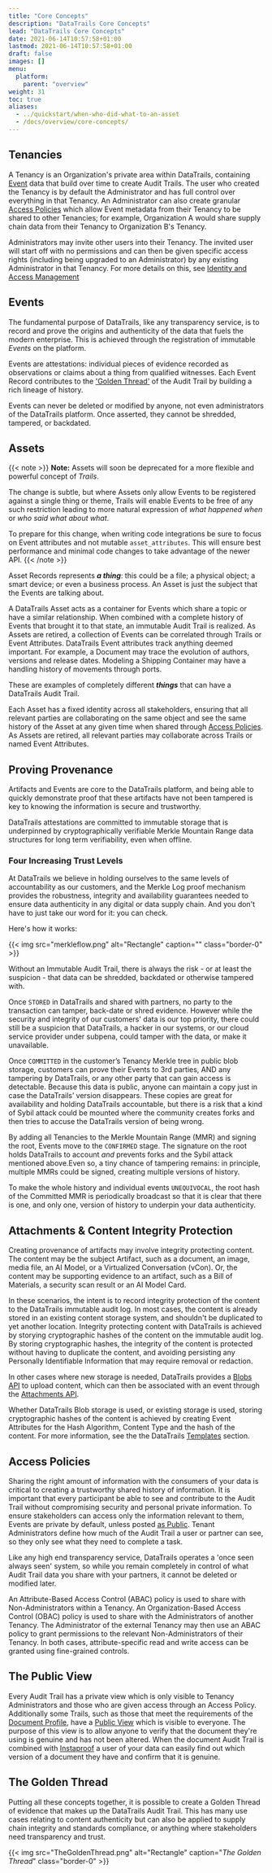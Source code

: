 ```yaml
---
title: "Core Concepts"
description: "DataTrails Core Concepts"
lead: "DataTrails Core Concepts"
date: 2021-06-14T10:57:58+01:00
lastmod: 2021-06-14T10:57:58+01:00
draft: false
images: []
menu: 
  platform:
    parent: "overview"
weight: 31
toc: true
aliases:
  - ../quickstart/when-who-did-what-to-an-asset
  - /docs/overview/core-concepts/
---
```


## Tenancies

A Tenancy is an Organization's private area within DataTrails, containing [Event](./#events) data that build over time to create Audit Trails.
The user who created the Tenancy is by default the Administrator and has full control over everything in that Tenancy.
An Administrator can also create granular [Access Policies](./#access-policies) which allow Event metadata from their Tenancy to be shared to other Tenancies; for example, Organization A would share supply chain data from their Tenancy to Organization B's Tenancy.

Administrators may invite other users into their Tenancy.
The invited user will start off with no permissions and can then be given specific access rights (including being upgraded to an Administrator) by any existing Administrator in that Tenancy.
For more details on this, see [Identity and Access Management](/platform/administration/identity-and-access-management/)

## Events

The fundamental purpose of DataTrails, like any transparency service, is to record and prove the origins and authenticity of the data that fuels the modern enterprise.
This is achieved through the registration of immutable _Events_ on the platform.

Events are attestations: individual pieces of evidence recorded as observations or claims about a thing from qualified witnesses.
Each Event Record contributes to the ['Golden Thread'](./#the-golden-thread) of the Audit Trail by building a rich lineage of history.

Events can never be deleted or modified by anyone, not even administrators of the DataTrails platform.
Once asserted, they cannot be shredded, tampered, or backdated.

## Assets

{{< note >}}
**Note:** Assets will soon be deprecated for a more flexible and powerful concept of _Trails_.

The change is subtle, but where Assets only allow Events to be registered against a single thing or theme, Trails will enable Events to be free of any such restriction leading to more natural expression of _what happened when_ or _who said what about what_.

To prepare for this change, when writing code integrations be sure to focus on Event attributes and not mutable `asset_attributes`.
This will ensure best performance and minimal code changes to take advantage of the newer API.
{{< /note >}}

Asset Records represents _**a thing**_: this could be a file; a physical object; a smart device; or even a business process.
An Asset is just the subject that the Events are talking about.

A DataTrails Asset acts as a container for Events which share a topic or have a similar relationship.
When combined with a complete history of Events that brought it to that state, an immutable Audit Trail is realized.
As Assets are retired, a collection of Events can be correlated through Trails or Event Attributes.
DataTrails Event attributes track anything deemed important.
For example, a Document may trace the evolution of authors, versions and release dates.
Modeling a Shipping Container may have a handling history of movements through ports.

These are examples of completely different _**things**_ that can have a DataTrails Audit Trail.

Each Asset has a fixed identity across all stakeholders, ensuring that all relevant parties are collaborating on the same object and see the same history of the Asset at any given time when shared through [Access Policies](./#access-policies).
As Assets are retired, all relevant parties may collaborate across Trails or named Event Attributes.

## Proving Provenance

Artifacts and Events are core to the DataTrails platform, and being able to quickly demonstrate proof that these artifacts have not been tampered is key to knowing the information is secure and trustworthy.

DataTrails attestations are committed to immutable storage that is underpinned by cryptographically verifiable Merkle Mountain Range data structures for long term verifiability, even when offline.

### Four Increasing Trust Levels

At DataTrails we believe in holding ourselves to the same levels of accountability as our customers, and the Merkle Log proof mechanism provides the robustness, integrity and availability guarantees needed to ensure data authenticity in any digital or data supply chain.
And you don't have to just take our word for it: you can check.

Here's how it works:

{{< img src="merkleflow.png" alt="Rectangle" caption="<em></em>" class="border-0" >}}

Without an Immutable Audit Trail, there is always the risk - or at least the suspicion - that data can be shredded, backdated or otherwise tampered with.

Once `STORED` in DataTrails and shared with partners, no party to the transaction can tamper, back-date or shred evidence.
However while the security and integrity of our customers' data is our top priority, there could still be a suspicion that DataTrails, a hacker in our systems, or our cloud service provider under subpena, could tamper with the data, or make it unavailable.

Once `COMMITTED` in the customer’s Tenancy Merkle tree in public blob storage, customers can prove their Events to 3rd parties, AND any tampering by DataTrails, or any other party that can gain access is detectable.
Because this data is public, anyone can maintain a copy just in case the DataTrails’ version disappears.
These copies are great for availability and holding DataTrails accountable, but there is a risk that a kind of Sybil attack could be mounted where the community creates forks and then tries to accuse the DataTrails version of being wrong.

By adding all Tenancies to the Merkle Mountain Range (MMR) and signing the root, Events move to the `CONFIRMED` stage.
The signature on the root holds DataTrails to account _and_ prevents forks and the Sybil attack mentioned above.Even so, a tiny chance of tampering remains: in principle, multiple MMRs could be signed, creating multiple versions of history.

To make the whole history and individual events `UNEQUIVOCAL`, the root hash of the Committed MMR is periodically broadcast so that it is clear that there is one, and only one, version of history to underpin your data authenticity.

## Attachments & Content Integrity Protection

Creating provenance of artifacts may involve integrity protecting content.
The content may be the subject Artifact, such as a document, an image, media file, an AI Model, or a Virtualized Conversation (vCon).
Or, the content may be supporting evidence to an artifact, such as a Bill of Materials, a security scan result or an AI Model Card.

In these scenarios, the intent is to record integrity protection of the content to the DataTrails immutable audit log.
In most cases, the content is already stored in an existing content storage system, and shouldn't be duplicated to yet another location.
Integrity protecting content with DataTrails is achieved by storying cryptographic hashes of the content on the  immutable audit log.
By storing cryptographic hashes, the integrity of the content is protected without having to duplicate the content, and avoiding persisting any Personally Identifiable Information that may require removal or redaction.

In other cases where new storage is needed, DataTrails provides a [Blobs API](/developers/api-reference/blobs-api/) to upload content, which can then be associated with an event through the [Attachments API](/developers/api-reference/attachments-api/).

Whether DataTrails Blob storage is used, or existing storage is used, storing cryptographic hashes of the content is achieved by creating Event Attributes for the Hash Algorithm, Content Type and the hash of the content.
For more information, see the the DataTrails [Templates](/developers/templates/) section.

## Access Policies

Sharing the right amount of information with the consumers of your data is critical to creating a trustworthy shared history of information.
It is important that every participant be able to see and contribute to the Audit Trail without compromising security and personal private information.
To ensure stakeholders can access only the information relevant to them, Events are private by default, unless posted [as Public](./#the-public-view).
Tenant Administrators define how much of the Audit Trail a user or partner can see, so they only see what they need to complete a task.

Like any high end transparency service, DataTrails operates a 'once seen always seen' system, so while you remain completely in control of what Audit Trail data you share with your partners, it cannot be deleted or modified later.

An Attribute-Based Access Control (ABAC) policy is used to share with Non-Administrators within a Tenancy.
An Organization-Based Access Control (OBAC) policy is used to share with the Administrators of another Tenancy.
The Administrator of the external Tenancy may then use an ABAC policy to grant permissions to the relevant Non-Administrators of their Tenancy.
In both cases, attribute-specific read and write access can be granted using fine-grained controls.

## The Public View

Every Audit Trail has a private view which is only visible to Tenancy Administrators and those who are given access through an Access Policy.
Additionally some Trails, such as those that meet the requirements of the [Document Profile](/developers/developer-patterns/document-profile/), have a [Public View](/platform/overview/public-attestation/) which is visible to everyone.
The purpose of this view is to allow anyone to verify that the document they're using is genuine and has not been altered.
When the document Audit Trail is combined with [Instaproof](/platform/overview/instaproof/) a user of your data can easily find out which version of a document they have and confirm that it is genuine.

## The Golden Thread

Putting all these concepts together, it is possible to create a Golden Thread of evidence that makes up the DataTrails Audit Trail.
This has many use cases relating to content authenticity but can also be applied to supply chain integrity and standards compliance, or anything where stakeholders need transparency and trust.

{{< img src="TheGoldenThread.png" alt="Rectangle" caption="<em>The Golden Thread</em>" class="border-0" >}}
